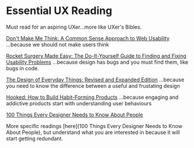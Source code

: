 # Essential UX Reading
Must read for an aspiring UXer...more like UXer's Bibles.

[Don't Make Me Think: A Common Sense Approach to Web Usability](https://www.amazon.com/Dont-Make-Me-Think-Usability/dp/0321344758)
...because we should not make users think

[Rocket Surgery Made Easy: The Do-It-Yourself Guide to Finding and Fixing Usability Problems](https://www.amazon.com/Rocket-Surgery-Made-Easy-Yourself/dp/0321657292/ref=sr_1_1?s=books&ie=UTF8&qid=1500082652&sr=1-1&keywords=rocket+surgery+made+easy)
...because design has bugs and you must find them, like bugs in code.

[The Design of Everyday Things: Revised and Expanded Edition](https://www.amazon.com/Design-Everyday-Things-Revised-Expanded/dp/0465050654/ref=pd_lpo_sbs_14_t_1?_encoding=UTF8&psc=1&refRID=KBQRHYRFG6P2YPCVXKH5)
...because you need to know the difference between a useful and frustating design

[Hooked: How to Build Habit-Forming Products](https://www.amazon.com/Hooked-How-Build-Habit-Forming-Products/dp/1501214624)
...because engaging and addictive products start with understanding user behaviours

[100 Things Every Designer Needs to Know About People](https://www.amazon.com/dp/0321767535/ref=cm_sw_su_dp)

More specific readings [here](100 Things Every Designer Needs to Know About People), but understand what you are interested in because it will start getting redundant.




